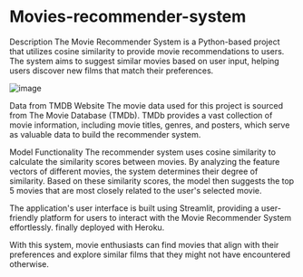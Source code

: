 # Movies-recommender-system
Description
The Movie Recommender System is a Python-based project that utilizes cosine similarity to provide movie recommendations to users. The system aims to suggest similar movies based on user input, helping users discover new films that match their preferences.

![image](https://github.com/SafreenaKH/Movies-recommender-system/assets/118797671/1fe76092-2346-4cc1-ba09-7b7679b25baa)


Data from TMDB Website
The movie data used for this project is sourced from The Movie Database (TMDb). TMDb provides a vast collection of movie information, including movie titles, genres, and posters, which serve as valuable data to build the recommender system.

Model Functionality
The recommender system uses cosine similarity to calculate the similarity scores between movies. By analyzing the feature vectors of different movies, the system determines their degree of similarity. Based on these similarity scores, the model then suggests the top 5 movies that are most closely related to the user's selected movie.

The application's user interface is built using Streamlit, providing a user-friendly platform for users to interact with the Movie Recommender System effortlessly. finally deployed with Heroku.

With this system, movie enthusiasts can find movies that align with their preferences and explore similar films that they might not have encountered otherwise.
